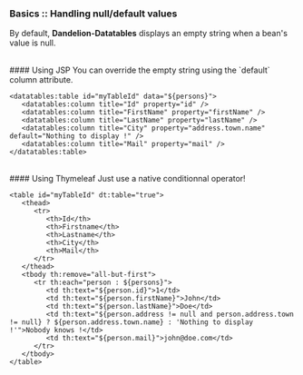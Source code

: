 ### Basics :: Handling null/default values

By default, **Dandelion-Datatables** displays an empty string when a bean\'s value is null.

<br />
#### Using JSP
You can override the empty string using the `default` column attribute.

	<datatables:table id="myTableId" data="${persons}">
	   <datatables:column title="Id" property="id" />
	   <datatables:column title="FirstName" property="firstName" />
	   <datatables:column title="LastName" property="lastName" />
	   <datatables:column title="City" property="address.town.name" default="Nothing to display !" />
	   <datatables:column title="Mail" property="mail" />
	</datatables:table>

<br />
#### Using Thymeleaf
Just use a native conditionnal operator!

	<table id="myTableId" dt:table="true">
	   <thead>
	      <tr>
	         <th>Id</th>
	         <th>Firstname</th>
	         <th>Lastname</th>
	         <th>City</th>
	         <th>Mail</th>
	      </tr>
	   </thead>
	   <tbody th:remove="all-but-first">
	      <tr th:each="person : ${persons}">
	         <td th:text="${person.id}">1</td>
	         <td th:text="${person.firstName}">John</td>
	         <td th:text="${person.lastName}">Doe</td>
	         <td th:text="${person.address != null and person.address.town != null} ? ${person.address.town.name} : 'Nothing to display !'">Nobody knows !</td>
	         <td th:text="${person.mail}">john@doe.com</td>
	      </tr>
	   </tbody>
	</table>